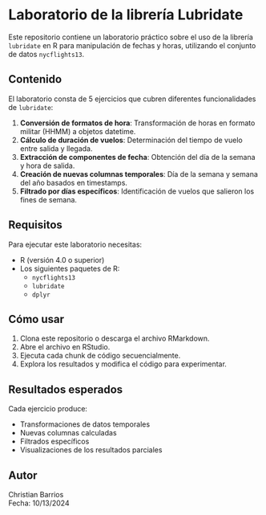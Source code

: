# Laboratorio de la librería Lubridate

Este repositorio contiene un laboratorio práctico sobre el uso de la librería `lubridate` en R para manipulación de fechas y horas, utilizando el conjunto de datos `nycflights13`.

## Contenido

El laboratorio consta de 5 ejercicios que cubren diferentes funcionalidades de `lubridate`:

1. **Conversión de formatos de hora**: Transformación de horas en formato militar (HHMM) a objetos datetime.
2. **Cálculo de duración de vuelos**: Determinación del tiempo de vuelo entre salida y llegada.
3. **Extracción de componentes de fecha**: Obtención del día de la semana y hora de salida.
4. **Creación de nuevas columnas temporales**: Día de la semana y semana del año basados en timestamps.
5. **Filtrado por días específicos**: Identificación de vuelos que salieron los fines de semana.

## Requisitos

Para ejecutar este laboratorio necesitas:

- R (versión 4.0 o superior)
- Los siguientes paquetes de R:
  - `nycflights13`
  - `lubridate`
  - `dplyr`

## Cómo usar

1. Clona este repositorio o descarga el archivo RMarkdown.
2. Abre el archivo en RStudio.
3. Ejecuta cada chunk de código secuencialmente.
4. Explora los resultados y modifica el código para experimentar.

## Resultados esperados

Cada ejercicio produce:
- Transformaciones de datos temporales
- Nuevas columnas calculadas
- Filtrados específicos
- Visualizaciones de los resultados parciales

## Autor

Christian Barrios  
Fecha: 10/13/2024
